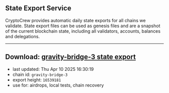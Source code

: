 ## State Export Service
CryptoCrew provides automatic daily state exports for all chains we validate. State export files can be used as genesis files and are a snapshot of the current blockchain state, including all validators, accounts, balances and delegations.

---
**Download: [gravity-bridge-3 state export](https://dl-eu2.ccvalidators.com/SERVICE/gravitybridge/gravity-bridge-3_export_16539181.json)**
---

- last updated: Thu Apr 10 2025 16:30:19
- chain id: `gravity-bridge-3`
- export height: `16539181`
- use for: airdrops, local tests, chain recovery
